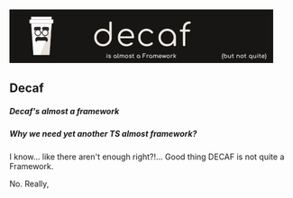 ![Banner](./workdocs/assets/Banner.png)

## Decaf
##### Decaf's almost a framework

##### Why we need yet another TS almost framework?

I know... like there aren't enough right?!... Good thing DECAF is not quite a Framework.

No. Really,
